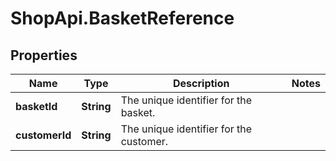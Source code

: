 # ShopApi.BasketReference

## Properties

Name | Type | Description | Notes
------------ | ------------- | ------------- | -------------
**basketId** | **String** | The unique identifier for the basket. | 
**customerId** | **String** | The unique identifier for the customer. | 


